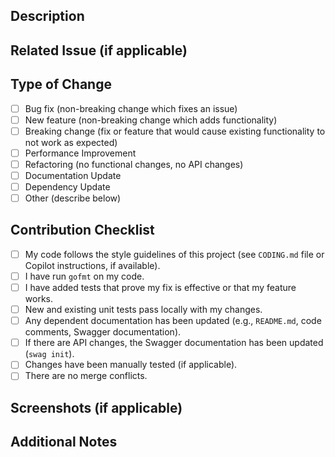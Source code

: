 ## Description

<!-- Describe the changes this PR introduces here. -->
<!-- Be clear and concise. -->
<!-- Ex: This PR adds a new endpoint to fetch error solutions for domain X. -->

## Related Issue (if applicable)

<!-- If this PR resolves an existing issue, link it here. -->
<!-- Ex: Resolves #123 -->

## Type of Change

<!-- Mark with an 'x' the type of change this PR introduces. -->
- [ ] Bug fix (non-breaking change which fixes an issue)
- [ ] New feature (non-breaking change which adds functionality)
- [ ] Breaking change (fix or feature that would cause existing functionality to not work as expected)
- [ ] Performance Improvement
- [ ] Refactoring (no functional changes, no API changes)
- [ ] Documentation Update
- [ ] Dependency Update
- [ ] Other (describe below)

## Contribution Checklist

<!-- Review the following points before submitting the PR. -->
<!-- Mark with an 'x' the items that have been completed. -->
- [ ] My code follows the style guidelines of this project (see `CODING.md` file or Copilot instructions, if available).
- [ ] I have run `gofmt` on my code.
- [ ] I have added tests that prove my fix is effective or that my feature works.
- [ ] New and existing unit tests pass locally with my changes.
- [ ] Any dependent documentation has been updated (e.g., `README.md`, code comments, Swagger documentation).
- [ ] If there are API changes, the Swagger documentation has been updated (`swag init`).
- [ ] Changes have been manually tested (if applicable).
- [ ] There are no merge conflicts.

## Screenshots (if applicable)

<!-- If your changes include UI modifications (e.g., Swagger UI), add screenshots here. -->

## Additional Notes

<!-- Add any other information that might be helpful for reviewers. -->
<!-- Ex: Performance impact considerations, dependencies introduced, etc. -->